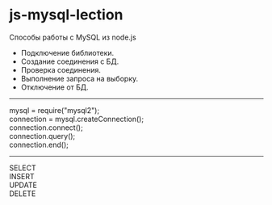 # js-mysql-lection
 Способы работы с MySQL из node.js

 * Подключение библиотеки.
 * Создание соединения с БД.
 * Проверка соединения.
 * Выполнение запроса на выборку.
 * Отключение от БД.
---
   mysql = require("mysql2");  
   connection = mysql.createConnection();  
   connection.connect();  
   connection.query();  
   connection.end();  
- - -
SELECT  
INSERT  
UPDATE  
DELETE  
